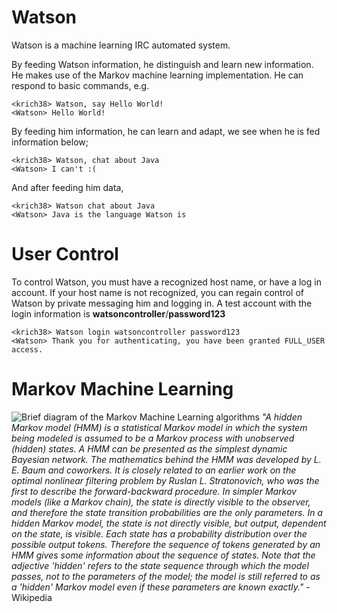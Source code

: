 Watson
===================
Watson is a machine learning IRC automated system. 

By feeding Watson information, he distinguish and learn new information. He makes use of the Markov machine learning implementation. He can respond to basic commands, e.g.

    <krich38> Watson, say Hello World!
    <Watson> Hello World!
    
By feeding him information, he can learn and adapt, we see when he is fed information below;

    <krich38> Watson, chat about Java
    <Watson> I can't :(
 And after feeding him data,

    <krich38> Watson chat about Java
    <Watson> Java is the language Watson is

User Control
===================
To control Watson, you must have a recognized host name, or have a log in account. If your host name is not recognized, you can regain control of Watson by private messaging him and logging in. A test account with the login information is **watsoncontroller**/**password123**

    <krich38> Watson login watsoncontroller password123
    <Watson> Thank you for authenticating, you have been granted FULL_USER access.

Markov Machine Learning
===================

![Brief diagram of the Markov Machine Learning algorithms](https://upload.wikimedia.org/wikipedia/commons/thumb/2/2e/HiddenMarkovModel.png/300px-HiddenMarkovModel.png)
*"A hidden Markov model (HMM) is a statistical Markov model in which the system being modeled is assumed to be a Markov process with unobserved (hidden) states. A HMM can be presented as the simplest dynamic Bayesian network. The mathematics behind the HMM was developed by L. E. Baum and coworkers. It is closely related to an earlier work on the optimal nonlinear filtering problem by Ruslan L. Stratonovich, who was the first to describe the forward-backward procedure.
In simpler Markov models (like a Markov chain), the state is directly visible to the observer, and therefore the state transition probabilities are the only parameters. In a hidden Markov model, the state is not directly visible, but output, dependent on the state, is visible. Each state has a probability distribution over the possible output tokens. Therefore the sequence of tokens generated by an HMM gives some information about the sequence of states. Note that the adjective 'hidden' refers to the state sequence through which the model passes, not to the parameters of the model; the model is still referred to as a 'hidden' Markov model even if these parameters are known exactly."* -  Wikipedia
